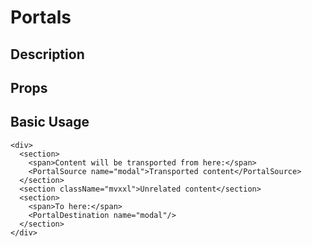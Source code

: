 # Portals

## Description

## Props

## Basic Usage

```jsx_example
<div>
  <section>
    <span>Content will be transported from here:</span>
    <PortalSource name="modal">Transported content</PortalSource>
  </section>
  <section className="mvxxl">Unrelated content</section>
  <section>
    <span>To here:</span>
    <PortalDestination name="modal"/>
  </section>
</div>
```